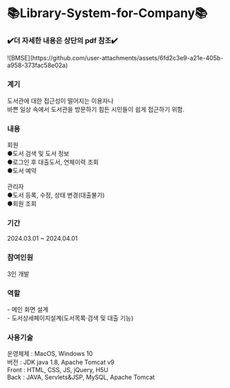 # 📚Library-System-for-Company📚
<h3>✔️더 자세한 내용은 상단의 pdf 참조✔️</h3>
![BMSE](https://github.com/user-attachments/assets/6fd2c3e9-a21e-405b-a958-373fac58e02a)
<div>
  <h3>계기</h3>
</div>
<div>
도서관에 대한 접근성이 떨어지는 이용자나 
<br>
바쁜 일상 속에서 도서관을 방문하기 힘든 시민들이 쉽게 접근하기 위함.
</div>
<div>
  <h3>내용</h3>
</div>
<div>
회원<br>
●도서 검색 및 도서 정보<br>
●로그인 후 대출도서, 연체이력 조회<br>
●도서 예약<br><br>
</div>
<div>
관리자 
<br>
●도서 등록, 수정, 상태 변경(대출불가)<br>
●회원 조회
</div>
</div>
  <h3>기간</h3>
<div>
  2024.03.01 ~ 2024.04.01
</div>
  <h3>참여인원</h3>
<div>
  3인 개발
</div>
  <h3>역할</h3>
<div>
- 메인 화면 설계 <br>
- 도서상세페이지설계(도서목록·검색 및 대출 기능)
</div>
  <h3>사용기술</h3>
<div>
운영체제 : MacOS, Windows 10 <br>
버전 : JDK java 1.8, Apache Tomcat v9 <br>
Front : HTML, CSS, JS, jQuery, H5U <br>
Back : JAVA, Servlets&JSP, MySQL, Apache Tomcat 
</div>

